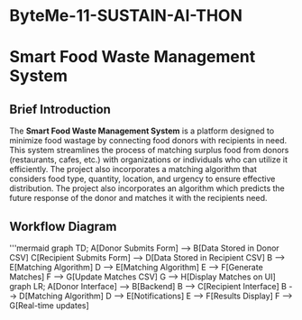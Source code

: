 # ByteMe-11-SUSTAIN-AI-THON
# **Smart Food Waste Management System**
## **Brief Introduction**
The **Smart Food Waste Management System** is a platform designed to minimize food wastage by connecting food donors with recipients in need. This system streamlines the process of matching surplus food from donors (restaurants, cafes, etc.) with organizations or individuals who can utilize it efficiently. The project also incorporates a matching algorithm that considers food type, quantity, location, and urgency to ensure effective distribution. The project also incorporates an algorithm which predicts the future response of the donor and matches it with the recipients need.
## **Workflow Diagram**
'''mermaid
graph TD;
A[Donor Submits Form] --> B[Data Stored in Donor CSV]
C[Recipient Submits Form] --> D[Data Stored in Recipient CSV]
B --> E[Matching Algorithm]
D --> E[Matching Algorithm]
E --> F[Generate Matches]
F --> G[Update Matches CSV]
G --> H[Display Matches on UI] 
graph LR;
    A[Donor Interface] --> B[Backend]
    B --> C[Recipient Interface]
    B --> D[Matching Algorithm]
    D --> E[Notifications]
    E --> F[Results Display]
    F --> G[Real-time updates]

